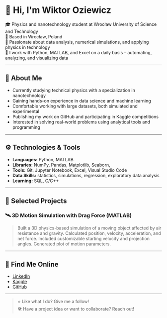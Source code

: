 # 👋 Hi, I'm Wiktor Oziewicz

🎓 Physics and nanotechnology student at Wrocław University of Science and Technology  
📍 Based in Wrocław, Poland  
🧠 Passionate about data analysis, numerical simulations, and applying physics in technology  
🔧 I work with Python, MATLAB, and Excel on a daily basis – automating, analyzing, and visualizing data

---

## 🔬 About Me

- Currently studying technical physics with a specialization in nanotechnology
- Gaining hands-on experience in data science and machine learning
- Comfortable working with large datasets, both simulated and experimental
- Publishing my work on GitHub and participating in Kaggle competitions
- Interested in solving real-world problems using analytical tools and programming

---

## ⚙️ Technologies & Tools

- **Languages:** Python, MATLAB
- **Libraries:** NumPy, Pandas, Matplotlib, Seaborn,
- **Tools:** Git, Jupyter Notebook, Excel, Visual Studio Code
- **Data Skills:** statistics, simulations, regression, exploratory data analysis
- **Learning:** SQL, C/C++

---

## 📂 Selected Projects

### 🛰️ 3D Motion Simulation with Drag Force (MATLAB)
> Built a 3D physics-based simulation of a moving object affected by air resistance and gravity. Calculated position, velocity, acceleration, and net force. Included customizable starting velocity and projection angles. Generated plot of motion parameters.

---

## 🔗 Find Me Online

- [LinkedIn](https://www.linkedin.com/in/wiktor-oziewicz-227162301/)
- [Kaggle](https://www.kaggle.com/oziowski)
- [GitHub](https://github.com/ozio1212)

---

> ⭐ Like what I do? Give me a follow!  
> 🛠️ Have a project idea or want to collaborate? Reach out!

